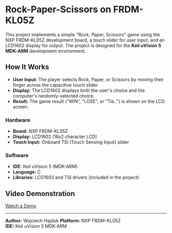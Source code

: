 # Rock-Paper-Scissors on FRDM-KL05Z

This project implements a simple "Rock, Paper, Scissors" game using the NXP FRDM-KL05Z development board, a touch slider for user input, and an LCD1602 display for output. The project is designed for the **Keil uVision 5 MDK-ARM** development environment.

## How It Works

- **User Input:** The player selects Rock, Paper, or Scissors by moving their finger across the capacitive touch slider.
- **Display:** The LCD1602 displays both the user's choice and the computer's randomly-selected choice.
- **Result:** The game result ("WIN", "LOSE", or "Tie..") is shown on the LCD screen.

### Hardware

- **Board:** NXP FRDM-KL05Z
- **Display:** LCD1602 (16x2 character LCD)
- **Touch Input:** Onboard TSI (Touch Sensing Input) slider

### Software

- **IDE:** Keil uVision 5 (MDK-ARM)
- **Language:** C
- **Libraries:** LCD1602 and TSI drivers (included in the project)

## Video Demonstration

[Watch a Demo](https://www.youtube.com/watch?v=03m7jN7P4jI)

---

**Author:** Wojciech Hajduk 
**Platform:** NXP FRDM-KL05Z  
**IDE:** Keil uVision 5 MDK-ARM
